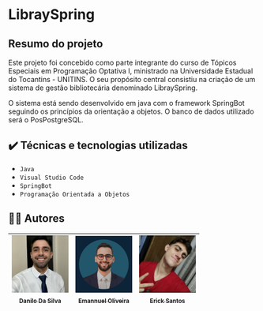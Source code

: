 # LibraySpring

## Resumo do projeto
Este projeto foi concebido como parte integrante do curso de Tópicos Especiais em Programação Optativa I, ministrado na Universidade Estadual do Tocantins - UNITINS. O seu propósito central consistiu na criação de um sistema de gestão bibliotecária denominado LibraySpring.

O sistema está sendo desenvolvido em java com o framework SpringBot seguindo os princípios da orientação a objetos. O banco de dados utilizado será o PosPostgreSQL.

## ✔️ Técnicas e tecnologias utilizadas

- ``Java``
- ``Visual Studio Code``
- ``SpringBot``
- ``Programação Orientada a Objetos``

## 👨‍💻 Autores

| [<img src="https://github.com/emannuelop/LibraySpring/blob/main/imagens/danilo.png" width=115><br><sub>Danilo Da Silva</sub>](https://github.com/DaniloDaSilvaMoreira) |  [<img src="https://github.com/emannuelop/LibraySpring/blob/main/imagens/emannuel.png" width=115><br><sub>Emannuel Oliveira</sub>](https://github.com/emannuelop) |  [<img src="https://github.com/emannuelop/LibraySpring/blob/main/imagens/erick.jpg" width=115><br><sub>Erick Santos</sub>](https://github.com/ErickSlime) |
| :---: | :---: | :---: | 